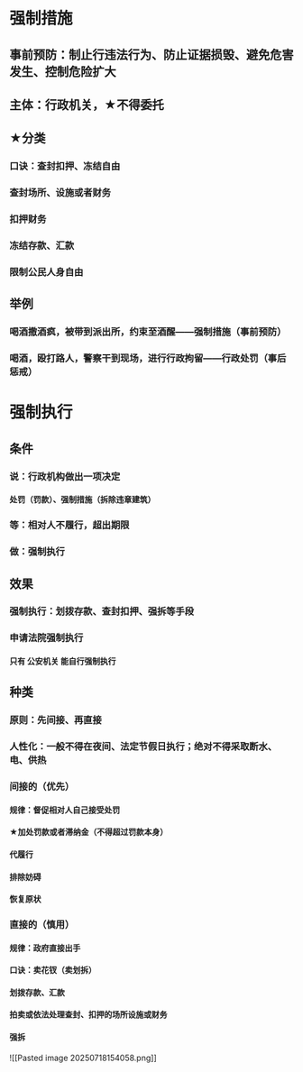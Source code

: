# 强制措施
## 事前预防：制止行违法行为、防止证据损毁、避免危害发生、控制危险扩大
## 主体：行政机关，★不得委托
## ★分类
### 口诀：查封扣押、冻结自由
### 查封场所、设施或者财务
### 扣押财务
### 冻结存款、汇款
### 限制公民人身自由

## 举例
### 喝酒撒酒疯，被带到派出所，约束至酒醒——强制措施（事前预防）
### 喝酒，殴打路人，警察干到现场，进行行政拘留——行政处罚（事后惩戒）
# 强制执行
## 条件
### 说：行政机构做出一项决定
#### 处罚（罚款）、强制措施（拆除违章建筑）
### 等：相对人不履行，超出期限
### 做：强制执行
## 效果
### 强制执行：划拨存款、查封扣押、强拆等手段
### 申请法院强制执行
#### 只有 公安机关 能自行强制执行
## 种类
### 原则：先间接、再直接
### 人性化：一般不得在夜间、法定节假日执行；绝对不得采取断水、电、供热
### 间接的（优先）
#### 规律：督促相对人自己接受处罚
#### ★加处罚款或者滞纳金（不得超过罚款本身）
#### 代履行
#### 排除妨碍
#### 恢复原状
### 直接的（慎用）
#### 规律：政府直接出手
#### 口诀：卖花钗（卖划拆）
#### 划拨存款、汇款
#### 拍卖或依法处理查封、扣押的场所设施或财务
#### 强拆


![[Pasted image 20250718154058.png]]